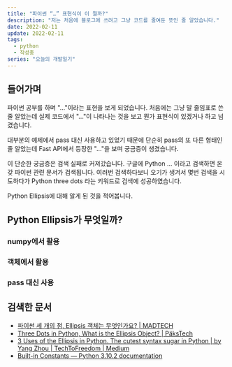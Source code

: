 ```yaml
---
title: "파이썬 “…” 표현식이 이 뭘까?"
description: "저는 처음에 블로그에 쓰려고 그냥 코드를 줄여둔 뜻인 줄 알았습니다."
date: 2022-02-11
update: 2022-02-11
tags:
  - python
  - 작성중
series: "오늘의 개발일기"
---
```


## 들어가며
파이썬 공부를 하며 "..."이라는 표현을 보게 되었습니다. 처음에는 그냥 말 줄임표로 쓴 줄 알았는데 실제 코드에서 "..."이 나타나는 것을 보고 뭔가 표현식이 있겠거나 하고 넘겼습니다.

대부분의 예제에서 pass 대신 사용하고 있었기 때문에 단순히 pass의 또 다른 형태인 줄 알았는데 Fast API에서 등장한 "..."을 보며 궁금증이 생겼습니다.

이 단순한 궁금증은 검색 실패로 커져갔습니다. 구글에 Python ... 이라고 검색하면 온갖 파이썬 관련 문서가 검색됩니다. 여러번 검색하다보니 오기가 생겨서 몇번 검색을 시도하다가 Python three dots 라는 키워드로 검색에 성공하였습니다.

Python Ellipsis에 대해 알게 된 것을 적어봅니다.


## Python Ellipsis가 무엇일까?

### numpy에서 활용


### 객체에서 활용


### pass 대신 사용


## 검색한 문서
- [파이썬 세 개의 점, Ellipsis 객체는 무엇인가요? | MADTECH](https://tech.madup.com/python-ellipsis/)
- [Three Dots in Python, What is the Ellipsis Object? | PäksTech](https://pakstech.com/blog/python-ellipsis/)
- [3 Uses of the Ellipsis in Python. The cutest syntax sugar in Python | by Yang Zhou | TechToFreedom | Medium](https://medium.com/techtofreedom/3-uses-of-the-ellipsis-in-python-25795aac723d)
- [Built-in Constants — Python 3.10.2 documentation](https://docs.python.org/3/library/constants.html#Ellipsis)
